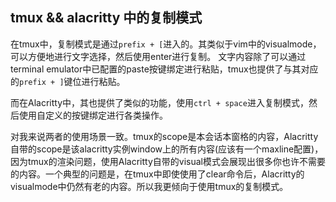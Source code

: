 ## tmux && alacritty 中的复制模式

在tmux中，复制模式是通过`prefix + [`进入的。其类似于vim中的visualmode，可以方便地进行文字选择，然后使用enter进行复制。 文字内容除了可以通过terminal emulator中已配置的paste按键绑定进行粘贴，tmux也提供了与其对应的`prefix + ]`键位进行粘贴。

而在Alacritty中，其也提供了类似的功能，使用`ctrl + space`进入复制模式，然后使用自定义的按键绑定进行各类操作。

对我来说两者的使用场景一致。tmux的scope是本会话本窗格的内容，Alacritty自带的scope是该alacritty实例window上的所有内容(应该有一个maxline配置)，因为tmux的渲染问题，使用Alacritty自带的visual模式会展现出很多你也许不需要的内容。一个典型的问题是，在tmux中即使使用了clear命令后，Alacritty的visualmode中仍然有老的内容。所以我更倾向于使用tmux的复制模式。
